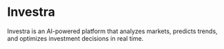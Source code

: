# Investra
Investra is an AI-powered platform that analyzes markets, predicts trends, and optimizes investment decisions in real time.
